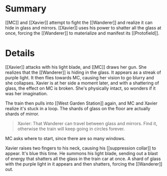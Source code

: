 # Summary

[[MC]] and [[Xavier]] attempt to fight the [[Wanderer]] and realize it can hide in glass and mirrors. [[Xavier]] uses his power to shatter all the glass at once, forcing the [[Wanderer]] to materialize and manifest its [[Protofield]].

# Details

[[Xavier]] attacks with his light blade, and [[MC]] draws her gun. She realizes that the [[Wanderer]] is hiding in the glass. It appears as a streak of purple light. It then flies towards MC, causing her vision to go blurry and she collapses. Xavier is at her side a moment later, and with a shattering of glass, the effect on MC is broken. She's physically intact, so wonders if it was her imagination.

The train then pulls into [[West Garden Station]] again, and MC and Xavier realize it's stuck in a loop. The shards of glass on the floor are actually shards of mirror.

> Xavier: That Wanderer can travel between glass and mirrors. Find it, otherwise the train will keep going in circles forever.

MC asks where to start, since there are so many windows.

Xavier raises two fingers to his neck, causing his [[suppression collar]] to appear. It's blue this time. He summons his light blade, sending out a blast of energy that shatters all the glass in the train car at once. A shard of glass with the purple light in it appears and then shatters, forcing the [[Wanderer]] out.